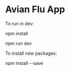 # Avian Flu App

To run in dev:

npm install

npm run dev

To install new packages:

npm install <package> --save


